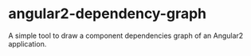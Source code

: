 # angular2-dependency-graph
A simple tool to draw a component dependencies graph of an Angular2 application.
